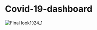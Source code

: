 # Covid-19-dashboard
![Final look1024_1](https://user-images.githubusercontent.com/48705580/177495301-6c068b6e-ae21-40f0-9e28-e896eb7b0ae9.jpg)
